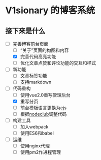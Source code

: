 ﻿# V1sionary 的博客系统

## 接下来是什么
- [ ] 完善博客前台页面
  - [ ] “关于”页面的构图和内容
  - [x] 完善代码高亮功能
  - [ ] 优化文章点赞和评论功能的交互和样式
- [ ] 新功能
  - [ ] 文章标签功能
  - [ ] 支持markdown
- [ ] 代码重构
  - [ ] 使用vue2.0重写管理后台
  - [X] 重写分页
  - [ ] 前台模板语言更换为ejs
  - [ ] 根据[nodeclub](https://github.com/cnodejs/nodeclub)调整代码
- [ ] 构建工具
  - [ ] 加入webpack
  - [ ] 使用ES6和babel
- [ ] 运维
  - [ ] 使用nginx代理
  - [ ] 使用pm2作进程管理